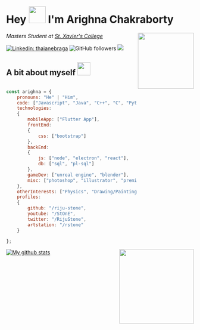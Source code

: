 # Hey <img src="https://media.tenor.co/images/fe6ba816516dec7dcf217454510bdecb/tenor.gif" width="45"> I'm Arighna Chakraborty
<p><img align='right' src="https://media.tenor.co/images/cf3b94a19679c1b9e0f7ef25930ff2f0/tenor.gif" width="150"></p>
<p><em>Masters Student at <a href="https://www.sxccal.edu/">St. Xavier's College</a>
</em></p>

[![Linkedin: thaianebraga](https://img.shields.io/badge/-arighna-blue?style=flat-square&logo=Linkedin&logoColor=white&link=https://www.linkedin.com/in/arighna-chakraborty-509539113/)](https://www.linkedin.com/in/arighna-chakraborty-509539113/)
![GitHub followers](https://img.shields.io/github/followers/riju-stone?label=Follow&style=social)
![](https://visitor-badge.glitch.me/badge?page_id=riju-stone.riju-stone)

## A bit about myself <img src="https://media.tenor.co/images/e18c6dc1cb459dedbbcf26db862dd2ef/tenor.gif" width="35">

```javascript

const arighna = {
    pronouns: "He" | "Him",
    code: ["Javascript", "Java", "C++", "C", "Python"],
    technologies: 
    {
        mobileApp: ["Flutter App"],
        frontEnd: 
        {
            css: ["bootstrap"]
        },
        backEnd: 
        {
            js: ["node", "electron", "react"],
            db: ["sql", "pl-sql"]
        },
        gameDev: ["unreal engine", "blender"],
        misc: ["photoshop", "illustrator", "premier pro"]
    },
    otherInterests: ["Physics", "Drawing/Painting", "Gaming"],
    profiles:
    {
        github: "/riju-stone",
        youtube: "/StOnE",
        twitter: "/RijuStone",
        artstation: "/rstone"
    }

};
```
<p><img align='right' src="https://media.tenor.co/images/2ca1892872320fb3e02e9190cbb86ba6/tenor.gif" width="200"></p>

[![My github stats](https://github-readme-stats.vercel.app/api?username=riju-stone)](https://github.com/anuraghazra/github-readme-stats)
